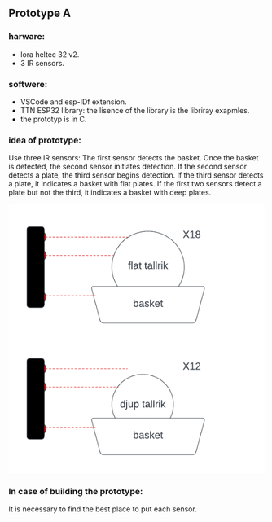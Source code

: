 
## Prototype A
### harware:
  - lora heltec 32 v2.
  - 3 IR sensors.

### softwere:
  - VSCode and esp-IDf extension.
  - TTN ESP32 library: the lisence of the    library is the libriray exapmles.
  - the prototyp is in C.

### idea of prototype:
Use three IR sensors:
The first sensor detects the basket. Once the basket is detected, the second sensor initiates detection. If the second sensor detects a plate, the third sensor begins detection. If the third sensor detects a plate, it indicates a basket with flat plates. If the first two sensors detect a plate but not the third, it indicates a basket with deep plates.


  ![Prototype 1](Prototype_1.png)
### In case of building the prototype:
It is necessary to find the best place to put each sensor.
   



